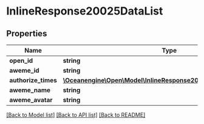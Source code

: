 # InlineResponse20025DataList

## Properties
Name | Type | Description | Notes
------------ | ------------- | ------------- | -------------
**open_id** | **string** |  | 
**aweme_id** | **string** |  | 
**authorize_times** | [**\Oceanengine\Open\Model\InlineResponse20025DataAuthorizeTimes[]**](InlineResponse20025DataAuthorizeTimes.md) |  | 
**aweme_name** | **string** |  | 
**aweme_avatar** | **string** |  | 

[[Back to Model list]](../README.md#documentation-for-models) [[Back to API list]](../README.md#documentation-for-api-endpoints) [[Back to README]](../README.md)


